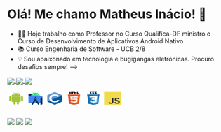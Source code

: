 # Olá! Me chamo Matheus Inácio! 👋


- 👨‍💻 Hoje trabalho como Professor no Curso Qualifica-DF ministro o Curso de Desenvolvimento de Aplicativos Android Nativo
- 📚 Curso Engenharia de Software - UCB 2/8
- 💡 Sou apaixonado em tecnologia e bugigangas eletrônicas. Procuro desafios sempre! 
-->

<a href="https://github.com/Matheus-Inacioal/github-readme-stats">
  <img align="center" src="https://github-readme-stats.vercel.app/api?username=Matheus-Inacioal&show_icons=true&theme=gotham" />
</a>

<a href="https://github.com/Matheus-Inacioal/top-langs">
  <img align="center" src="https://github-readme-stats.vercel.app/api/top-langs/?username=Matheus-Inacioal&hide_progress=true&theme=gotham" />
</a>

<a href="https://github.com/Matheus-Inacioal/convoychat">
  <img align="center" src="https://github-readme-stats.vercel.app/api/wakatime?username=Matheus-Inacioal" />
</a>

<div style="display: inline_block"><br>
  <img align="center" alt="Math-Ad" height="30" width="40" src="https://github.com/devicons/devicon/blob/master/icons/android/android-original.svg">
  <img align="center" alt="Math-Ads" height="30" width="40" src="https://github.com/devicons/devicon/blob/master/icons/androidstudio/androidstudio-original.svg">
  <img align="center" alt="Math-C" height="30" width="40" src="https://github.com/devicons/devicon/blob/master/icons/c/c-original.svg">
  <img align="center" alt="Math-HTML" height="30" width="40" src="https://github.com/devicons/devicon/blob/master/icons/html5/html5-original-wordmark.svg">
  <img align="center" alt="Math-CSS" height="30" width="40" src="https://github.com/devicons/devicon/blob/master/icons/css3/css3-original-wordmark.svg">
  <img align="center" alt="Math-JS" height="30" width="40" src="https://github.com/devicons/devicon/blob/master/icons/javascript/javascript-original.svg">
</div>

##

<div> 
  <a href="https://www.instagram.com/matheusinaciode/" target="_blank"><img src="https://img.shields.io/badge/-Instagram-%23E4405F?style=for-the-badge&logo=instagram&logoColor=white" target="_blank"></a>
  <a href = "mailto:malmeidaarruda2@gmail.com"><img src="https://img.shields.io/badge/-Gmail-%23333?style=for-the-badge&logo=gmail&logoColor=white" target="_blank"></a>
  <a href="https://www.linkedin.com/in/matheus-almeida-22353823a/" target="_blank"><img src="https://img.shields.io/badge/-LinkedIn-%230077B5?style=for-the-badge&logo=linkedin&logoColor=white" target="_blank"></a> 
</div>

